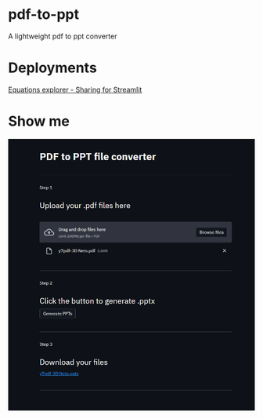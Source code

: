 # pdf-to-ppt
A lightweight pdf to ppt converter

# Deployments
[Equations explorer - Sharing for Streamlit](https://share.streamlit.io/daniellewisdl/pdf-to-ppt/main/app.py)

# Show me
![pdf-to-ppt](https://github.com/daniellewisDL/pdf-to-ppt/blob/main/converter.png)


